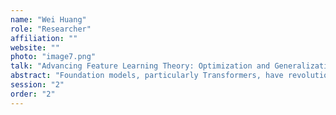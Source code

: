 ```yaml
---
name: "Wei Huang"
role: "Researcher"
affiliation: ""
website: ""
photo: "image7.png"
talk: "Advancing Feature Learning Theory: Optimization and Generalization for Foundation Models"
abstract: "Foundation models, particularly Transformers, have revolutionized modern machine learning, showcasing remarkable capabilities such as in-context learning (ICL), multi-modal representation learning, and vision-specific applications. However, a deep theoretical understanding of their optimization dynamics, generalization mechanisms, and emergent behaviors remains incomplete. My recent research addresses these challenges, developing principled frameworks to unravel the intricate mechanisms of foundation models. This talk will explore three key contributions: (1) Optimization and Generalization in Transformers, where I analyze training dynamics and characterize the transition between effective and poor generalization in noisy data settings; (2) In-Context Learning, with a novel mathematical framework explaining how Transformers leverage multi-concept word semantics for efficient task adaptation; and (3) Multi-Modal Contrastive Learning, establishing a unified feature learning theory to explain why multi-modal learning outperforms single-modal approaches in both optimization and downstream generalization. These contributions bridge the gap between theoretical advancements and practical implementations, paving the way for the design of scalable, trustworthy, and efficient foundation model Please let me know if there are additional steps or requirements. Thank you again for this incredible opportunity, and I look forward to participating in the CPAL 2025 conference and engaging with the community."
session: "2"
order: "2"
---
```

